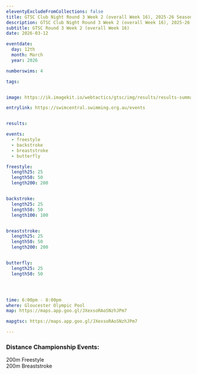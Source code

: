 ```yaml
--- 
eleventyExcludeFromCollections: false
title: GTSC Club Night Round 3 Week 2 (overall Week 16), 2025-26 Season
description: GTSC Club Night Round 3 Week 2 (overall Week 16), 2025-26 Season
subtitle: GTSC Round 3 Week 2 (overall Week 16)
date: 2026-03-12

eventdate:
  day: 12th
  month: March
  year: 2026

numberswims: 4

tags:


image: https://ik.imagekit.io/webtactics/gtsc/img/results/results-summary-16.jpg

entrylink: https://swimcentral.swimming.org.au/events


results: 

events:
  - freestyle
  - backstroke
  - breaststroke
  - butterfly

freestyle:
  length25: 25
  length50: 50
  length200: 200


backstroke:
  length25: 25
  length50: 50
  length100: 100


breaststroke:
  length25: 25
  length50: 50
  length200: 200


butterfly:
  length25: 25
  length50: 50




time: 6:00pm - 8:00pm
where: Gloucester Olympic Pool
map: https://maps.app.goo.gl/JXexsoRAoSNzhJPm7

mapgtsc: https://maps.app.goo.gl/JXexsoRAoSNzhJPm7

---
```

<h3>Distance Championship Events:</h3>
<p>200m Freestyle</br>
200m Breaststroke</p>